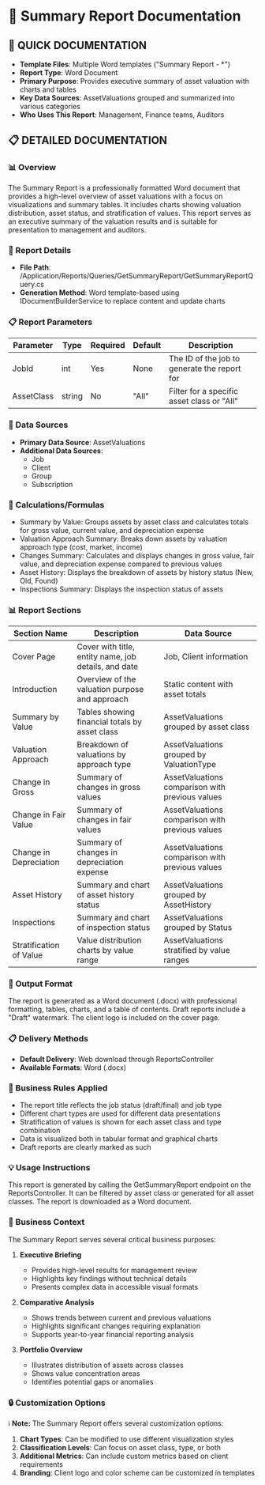 # 📄 Summary Report Documentation

## 📄 QUICK DOCUMENTATION
- **Template Files**: Multiple Word templates ("Summary Report - *")
- **Report Type**: Word Document
- **Primary Purpose**: Provides executive summary of asset valuation with charts and tables
- **Key Data Sources**: AssetValuations grouped and summarized into various categories
- **Who Uses This Report**: Management, Finance teams, Auditors

## 📋 DETAILED DOCUMENTATION

### 📊 Overview
The Summary Report is a professionally formatted Word document that provides a high-level overview of asset valuations with a focus on visualizations and summary tables. It includes charts showing valuation distribution, asset status, and stratification of values. This report serves as an executive summary of the valuation results and is suitable for presentation to management and auditors.

### 🔧 Report Details
- **File Path**: /Application/Reports/Queries/GetSummaryReport/GetSummaryReportQuery.cs
- **Generation Method**: Word template-based using IDocumentBuilderService to replace content and update charts

### 📋 Report Parameters
| Parameter | Type | Required | Default | Description |
|-----------|------|----------|---------|-------------|
| JobId | int | Yes | None | The ID of the job to generate the report for |
| AssetClass | string | No | "All" | Filter for a specific asset class or "All" |

### 🔗 Data Sources
- **Primary Data Source**: AssetValuations
- **Additional Data Sources**: 
  - Job
  - Client
  - Group
  - Subscription

### 🧮 Calculations/Formulas
- Summary by Value: Groups assets by asset class and calculates totals for gross value, current value, and depreciation expense
- Valuation Approach Summary: Breaks down assets by valuation approach type (cost, market, income)
- Changes Summary: Calculates and displays changes in gross value, fair value, and depreciation expense compared to previous values
- Asset History: Displays the breakdown of assets by history status (New, Old, Found)
- Inspections Summary: Displays the inspection status of assets

### 📊 Report Sections
| Section Name | Description | Data Source | 
|--------------|-------------|-------------|
| Cover Page | Cover with title, entity name, job details, and date | Job, Client information |
| Introduction | Overview of the valuation purpose and approach | Static content with asset totals |
| Summary by Value | Tables showing financial totals by asset class | AssetValuations grouped by asset class |
| Valuation Approach | Breakdown of valuations by approach type | AssetValuations grouped by ValuationType |
| Change in Gross | Summary of changes in gross values | AssetValuations comparison with previous values |
| Change in Fair Value | Summary of changes in fair values | AssetValuations comparison with previous values |
| Change in Depreciation | Summary of changes in depreciation expense | AssetValuations comparison with previous values |
| Asset History | Summary and chart of asset history status | AssetValuations grouped by AssetHistory |
| Inspections | Summary and chart of inspection status | AssetValuations grouped by Status |
| Stratification of Value | Value distribution charts by value range | AssetValuations stratified by value ranges |

### 📄 Output Format
The report is generated as a Word document (.docx) with professional formatting, tables, charts, and a table of contents. Draft reports include a "Draft" watermark. The client logo is included on the cover page.

### 📋 Delivery Methods
- **Default Delivery**: Web download through ReportsController
- **Available Formats**: Word (.docx)

### 📝 Business Rules Applied
- The report title reflects the job status (draft/final) and job type
- Different chart types are used for different data presentations
- Stratification of values is shown for each asset class and type combination
- Data is visualized both in tabular format and graphical charts
- Draft reports are clearly marked as such

### 💡 Usage Instructions
This report is generated by calling the GetSummaryReport endpoint on the ReportsController. It can be filtered by asset class or generated for all asset classes. The report is downloaded as a Word document.

### 📝 Business Context
The Summary Report serves several critical business purposes:

1. **Executive Briefing**
   - Provides high-level results for management review
   - Highlights key findings without technical details
   - Presents complex data in accessible visual formats

2. **Comparative Analysis**
   - Shows trends between current and previous valuations
   - Highlights significant changes requiring explanation
   - Supports year-to-year financial reporting analysis

3. **Portfolio Overview**
   - Illustrates distribution of assets across classes
   - Shows value concentration areas
   - Identifies potential gaps or anomalies

### 🔒 Customization Options
ℹ️ **Note:** The Summary Report offers several customization options:

1. **Chart Types**: Can be modified to use different visualization styles
2. **Classification Levels**: Can focus on asset class, type, or both
3. **Additional Metrics**: Can include custom metrics based on client requirements
4. **Branding**: Client logo and color scheme can be customized in templates